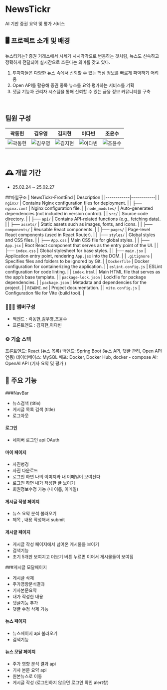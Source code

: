 # NewsTickr
AI 기반 증권 요약 및 평가 서비스


## 🖥️ 프로젝트 소개 및 배경
뉴스티커는? 증권 거래소에서 시세가 시시각각으로 변동하는 것처럼, 뉴스도 신속하고 정확하게 전달되어 실시간으로 흐른다는 의미를 갖고 있다.

1. 투자자들은 다양한 뉴스 속에서 신뢰할 수 있는 핵심 정보를 빠르게 파악하기 어려움
2. Open API를 활용해 증권 종목 뉴스를 요약·평가하는 서비스를 기획
3. 댓글 기능과 관리자 시스템을 통해 신뢰할 수 있는 금융 정보 커뮤니티를 구축

<br>

## 팀원 구성

<div align="center">

| **곽동헌** | **김우영** | **김지현** | **이다빈** | **조윤수** |
| :------: |  :------: | :------: | :------: | :------: |
| ![곽동헌](assets/images/a.png) | ![김우영](assets/images/b.png) | ![김지현](assets/images/c.png) | ![이다빈](assets/images/d.png) | ![조윤수](assets/images/e.png) |

</div>


<br>

## 🕰️ 개발 기간
* 25.02.24 ~ 25.02.27

##파일구조
| NewsTickr-FrontEnd | Description |
|------------|------------|
| `nginx/` | Contains Nginx configuration files for deployment. |
| ├── `nginx.conf` | Nginx configuration file. |
| `node_modules/` | Auto-generated dependencies (not included in version control). |
| `src/` | Source code directory. |
| ├── `api/` | Contains API-related functions (e.g., fetching data). |
| ├── `assets/` | Static assets such as images, fonts, and icons. |
| ├── `components/` | Reusable React components. |
| ├── `pages/` | Page-level React components (used in React Router). |
| ├── `styles/` | Global styles and CSS files. |
| ├── `App.css` | Main CSS file for global styles. |
| ├── `App.jsx` | Root React component that serves as the entry point of the UI. |
| ├── `index.css` | Global stylesheet for base styles. |
| ├── `main.jsx` | Application entry point, rendering `App.jsx` into the DOM. |
| `.gitignore` | Specifies files and folders to be ignored by Git. |
| `Dockerfile` | Docker configuration for containerizing the application. |
| `eslint.config.js` | ESLint configuration for code linting. |
| `index.html` | Main HTML file that serves as the app’s base template. |
| `package-lock.json` | Lockfile for package dependencies. |
| `package.json` | Metadata and dependencies for the project. |
| `README.md` | Project documentation. |
| `vite.config.js` | Configuration file for Vite (build tool). |
 
### 🧑‍🤝‍🧑 맴버구성
 - 백엔드  : 곽동헌,김우영,조윤수
 - 프론트엔드 : 김지현,이다빈

### ⚙️ 기술 스택

프론트엔드: React (뉴스 목록)
백엔드: Spring Boot (뉴스 API, 댓글 관리, Open API 연동)
데이터베이스: MySQL
배포: Docker, Docker Hub, docker - compose
AI: OpenAI API (기사 요약 및 평가 )

## 📌 주요 기능
###NavBar
- 뉴스검색 (title)
- 게시글 목록 검색 (title)
- 로그아웃
#### 로그인 
- 네이버 로그인 api OAuth 

#### 마이 페이지
- 사진병경
- 사진 다운로드
- 로그인 하면 나의 이미지와 내 이메일이 보여진다
- 로그인 하면 내가 작성한 글 보이기
- 회원정보수정 가능 (내 이름, 이메일)

#### 게시글 작성 페이지
- 뉴스 요약 분석 불러오기
- 제목 , 내용 작성해서 submit
  
#### 게시글 페이지
- 게시글 작성 페이지에서 넘어온 게시물들 보이기
- 검색기능
- 초기 5개만 보여지고 더보기 버튼 누르면 이어서 게시물들이 보여짐
  
###게시글 모달페이지
- 게시글 삭제
- 주가영향분석결과
- 기사본문요약
- 내가 작성한 내용
- 댓글기능 추가
- 댓글 수정 삭제 가능
  
#### 뉴스 페이지
- 뉴스페이지 api 불러오기
- 검색기능

#### 뉴스 모달 페이지
- 주가 영향 분석 결과 api
- 기사 본문 요약 api
- 원본뉴스로 이동
- 게시글 작성 (로그인하지 않으면 로그인 확인 alert창)
